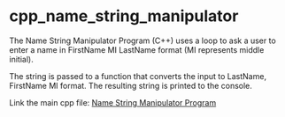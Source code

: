 # cpp_name_string_manipulator
The Name String Manipulator Program (C++) uses a loop to ask a user to enter a name in FirstName MI LastName format (MI represents middle initial). 

The string is passed to a function that converts the input to LastName, FirstName MI format. The resulting string is printed to the console.

Link the main cpp file: <a href="https://github.com/ffm5113/cpp_name_string_manipulator/blob/main/NameStrManipulator.cpp">Name String Manipulator Program</a>
